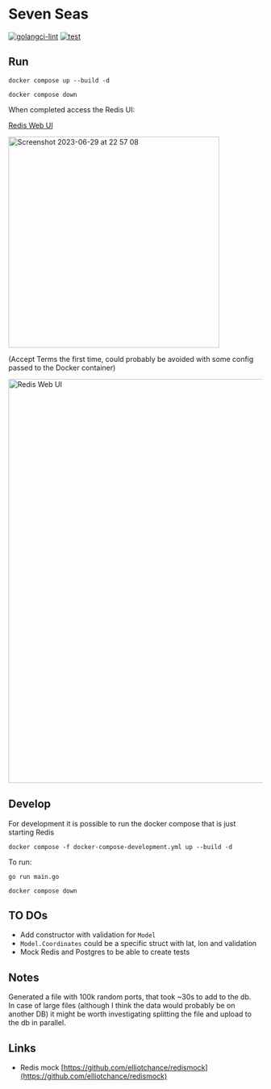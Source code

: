 # Seven Seas

[![golangci-lint](https://github.com/efumagal/sevenseas/actions/workflows/golangci-lint.yml/badge.svg)](https://github.com/efumagal/sevenseas/actions/workflows/golangci-lint.yml)
[![test](https://github.com/efumagal/sevenseas/actions/workflows/test.yml/badge.svg)](https://github.com/efumagal/sevenseas/actions/workflows/test.yml)

## Run

```shell
docker compose up --build -d
```

```shell
docker compose down
```

When completed access the Redis UI:

[Redis Web UI](http://localhost:8001/redis-stack/browser)  

<img width="418" alt="Screenshot 2023-06-29 at 22 57 08" src="https://github.com/efumagal/sevenseas/assets/77152760/ab58a60d-5940-4936-b5cc-aac844e7439a">

(Accept Terms the first time, could probably be avoided with some config passed to the Docker container)

<img width="800" alt="Redis Web UI" src="https://github.com/efumagal/sevenseas/assets/77152760/962bcbb0-2f46-4017-ada8-c8f6807baf54">

## Develop

For development it is possible to run the docker compose that is just starting Redis

```shell
docker compose -f docker-compose-development.yml up --build -d
```

To run:

```shell
go run main.go
```

```shell
docker compose down

```

## TO DOs

- Add constructor with validation for `Model`
- `Model.Coordinates` could be a specific struct with lat, lon and validation
- Mock Redis and Postgres to be able to create tests

## Notes  
Generated a file with 100k random ports, that took ~30s to add to the db.  
In case of large files (although I think the data would probably be on another DB) 
it might be worth investigating splitting the file and upload to the db in parallel.

## Links

- Redis mock [https://github.com/elliotchance/redismock](https://github.com/elliotchance/redismock)